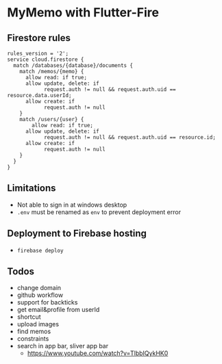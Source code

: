 # MyMemo with Flutter-Fire

## Firestore rules

```
rules_version = '2';
service cloud.firestore {
  match /databases/{database}/documents {
    match /memos/{memo} {
      allow read: if true;
      allow update, delete: if
      		request.auth != null && request.auth.uid == resource.data.userId;
      allow create: if
      		request.auth != null
    }
    match /users/{user} {
    	allow read: if true;
      allow update, delete: if
      		request.auth != null && request.auth.uid == resource.id;
      allow create: if
      		request.auth != null
    }
  }
}
```

## Limitations

- Not able to sign in at windows desktop
- `.env` must be renamed as `env` to prevent deployment error

## Deployment to Firebase hosting

- `firebase deploy`

## Todos

- change domain
- github workflow
- support for backticks
- get email&profile from userId
- shortcut
- upload images
- find memos
- constraints
- search in app bar, sliver app bar
  - https://www.youtube.com/watch?v=TlbbIQykHK0
